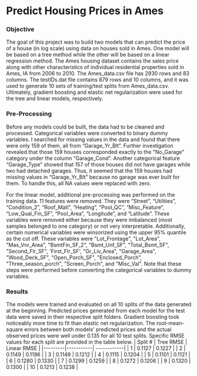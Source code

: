 # Predict Housing Prices in Ames
### Objective
The goal of this project was to build two models that can predict the price of a house (in log scale) using data on houses sold in Ames. One model will be based on a tree method while the other will be based on a linear regression method. The Ames housing dataset contains the sales price along with other characteristics of individual residential properties sold in Ames, IA from 2006 to 2010. The Ames_data.csv file has 2930 rows and 83 columns. The testIDs.dat file contains 879 rows and 10 columns, and it was used to generate 10 sets of training/test splits from Ames_data.csv. Ultimately, gradient boosting and elastic net regularization were used for the tree and linear models, respectively.
### Pre-Processing
Before any models could be built, the data had to be cleaned and processed. Categorical variables were converted to binary dummy variables. I searched for missing values in the data and found that there were only 159 of them, all from “Garage_Yr_Blt”. Further investigation revealed that those 159 houses corresponded exactly to the "No_Garage" category under the column “Garage_Cond”. Another categorical feature “Garage_Type” showed that 157 of those houses did not have garages while two had detached garages. Thus, it seemed that the 159 houses had missing values in “Garage_Yr_Blt” because no garage was ever built for them. To handle this, all NA values were replaced with zero.

For the linear model, additional pre-processing was performed on the training data. 11 features were removed. They were “Street”, “Utilities”, “Condition_2”, “Roof_Matl”, “Heating”, “Pool_QC”, “Misc_Feature”, “Low_Qual_Fin_SF”, “Pool_Area”, “Longitude”, and “Latitude”. These variables were removed either because they were imbalanced (most samples belonged to one category) or not very interpretable. Additionally, certain numerical variables were winsorized using the upper 95% quantile as the cut off. These variables were "Lot_Frontage", "Lot_Area", "Mas_Vnr_Area", "BsmtFin_SF_2", "Bsmt_Unf_SF", "Total_Bsmt_SF", "Second_Flr_SF", 'First_Flr_SF', "Gr_Liv_Area", "Garage_Area", "Wood_Deck_SF", "Open_Porch_SF", "Enclosed_Porch", "Three_season_porch", "Screen_Porch", and "Misc_Val". Note that these steps were performed before converting the categorical variables to dummy variables.
### Results
The models were trained and evaluated on all 10 splits of the data generated at the beginning. Predicted prices generated from each model for the test data were saved in their respective split folders. Gradient boosting took noticeably more time to fit than elastic net regularization. The root-mean-square errors between both models' predicted prices and the actual observed prices were well under 0.135 for all 10 test splits. Specific RMSE values for each split are provided in the table below.
| Split # | Tree RMSE | Linear RMSE |
|---------|-----------| ------------|
| 1       | 0.1127    | 0.1227      |
| 2       | 0.1149    | 0.1196      |
| 3       | 0.1149    | 0.1212      |
| 4       | 0.1115    | 0.1204      |
| 5       | 0.1101    | 0.1121      |
| 6       | 0.1280    | 0.1330      |
| 7       | 0.1299    | 0.1259      |
| 8       | 0.1272    | 0.1206      |
| 9       | 0.1320    | 0.1300      |
| 10      | 0.1213    | 0.1238      |